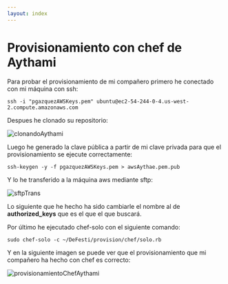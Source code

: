 ```yaml
---
layout: index
---
```


# Provisionamiento con chef de Aythami

Para probar el provisionamiento de mi compañero primero he conectado con mi máquina con ssh:

```
ssh -i "pgazquezAWSKeys.pem" ubuntu@ec2-54-244-0-4.us-west-2.compute.amazonaws.com
```

Despues he clonado su repositorio:

![clonandoAythami](http://i1042.photobucket.com/albums/b422/Pedro_Gazquez_Navarrete/clonandoAytha_zpsfelcrsjx.png)


Luego he generado la clave pública a partir de mi clave privada para que el provisionamiento se ejecute correctamente:
```
ssh-keygen -y -f pgazquezAWSKeys.pem > awsAythae.pem.pub
```

Y lo he transferido a la máquina aws mediante sftp:

![sftpTrans](http://i1042.photobucket.com/albums/b422/Pedro_Gazquez_Navarrete/sftpAyth_zpsikly5jhe.png)

Lo siguiente que he hecho ha sido cambiarle el nombre al de **authorized_keys** que es el que el que buscará.

Por último he ejecutado chef-solo con el siguiente comando:

```
sudo chef-solo -c ~/DeFesti/provision/chef/solo.rb
```

Y en la siguiente imagen se puede ver que el provisionamiento que mi compañero ha hecho con chef es correcto:

![provisionamientoChefAythami](http://i1042.photobucket.com/albums/b422/Pedro_Gazquez_Navarrete/chefCorrectoAyth_zpsxadsphbe.png)
